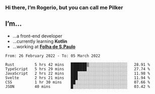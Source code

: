 ### Hi there, I’m Rogerio, but you can call me Pilker

## I’m…
- …a front-end developer
- …currently learning **Kotlin**
- …working at [**Folha de S.Paulo**](https://www.folha.com.br/)

<!--START_SECTION:waka-->

```text
From: 26 February 2022 - To: 05 March 2022

Rust         5 hrs 42 mins   ███████▒░░░░░░░░░░░░░░░░░   28.91 %
TypeScript   5 hrs 29 mins   ███████░░░░░░░░░░░░░░░░░░   27.74 %
JavaScript   2 hrs 22 mins   ███░░░░░░░░░░░░░░░░░░░░░░   11.98 %
Svelte       2 hrs 21 mins   ███░░░░░░░░░░░░░░░░░░░░░░   11.94 %
CSS          1 hr 30 mins    ██░░░░░░░░░░░░░░░░░░░░░░░   07.66 %
JSON         40 mins         █░░░░░░░░░░░░░░░░░░░░░░░░   03.42 %
```

<!--END_SECTION:waka-->

